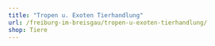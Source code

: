 ```yaml
---
title: "Tropen u. Exoten Tierhandlung"
url: /freiburg-im-breisgau/tropen-u-exoten-tierhandlung/
shop: Tiere
---
```

